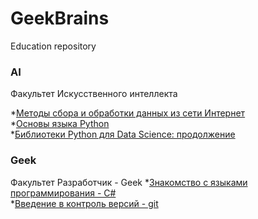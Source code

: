 # GeekBrains
Education repository

### AI

Факультет
Искусственного интеллекта

*[Методы сбора и обработки данных из сети Интернет](https://github.com/XYI7I/GeekBrains/tree/main/AI/Method_collecting_Internet_data)<br>
*[Основы языка Python](https://github.com/XYI7I/GeekBrains/tree/main/AI/Python)<br>
*[Библиотеки Python для Data Science: продолжение](https://github.com/XYI7I/GeekBrains/tree/main/AI/PythonDS_2)

### Geek

Факультет
Разработчик - Geek
*[Знакомство с языками программирования - C#](https://github.com/XYI7I/GeekBrains/tree/main/Geek/C%23)<br>
*[Введение в контроль версий - git](https://github.com/XYI7I/GeekBrains/tree/main/Geek/Git)
